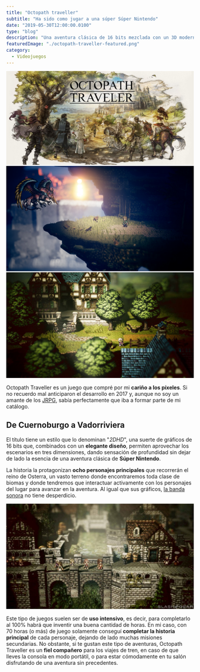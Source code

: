 ```yaml
---
title: "Octopath traveller"
subtitle: "Ha sido como jugar a una súper Súper Nintendo"
date: "2019-05-30T12:00:00.0100"
type: "blog"
description: "Una aventura clásica de 16 bits mezclada con un 3D moderno. Octopath Traveller nos permite jugar a una súper Super Nintendo"
featuredImage: "./octopath-traveller-featured.png"
category:
  - Videojuegos
---
```


<div class="gallery-post__3-columns-masonry">
  <img src="./octopath-traveller-01.jpg" alt="Captura del juego" />
  <img src="./octopath-traveller-02.jpg" alt="Captura del juego" />
  <img src="./octopath-traveller-03.jpg" alt="Captura del juego" />
</div>

Octopath Traveller es un juego que compré por mi **cariño a los píxeles**. Si no recuerdo mal anticiparon el desarrollo en 2017 y, aunque no soy un amante de los [JRPG](https://es.wikipedia.org/wiki/Videojuego_de_rol#Historia), sabía perfectamente que iba a formar parte de mi catálogo.

## De Cuernoburgo a Vadorriviera

El título tiene un estilo que lo denominan "_2DHD_", una suerte de gráficos de 16 bits que, combinados con un **elegante diseño**, permiten aprovechar los escenarios en tres dimensiones, dando sensación de profundidad sin dejar de lado la esencia de una aventura clásica de **Súper Nintendo**.

La historia la protagonizan **ocho personajes principales** que recorrerán el reino de Osterra, un vasto terreno donde encontraremos toda clase de biomas y donde tendremos que interactuar activamente con los personajes del lugar para avanzar en la aventura. Al igual que sus gráficos, [la banda sonora](https://soundcloud.com/user-889587397/14-octopath-traveler-ost-the-sunlands) no tiene desperdicio.

![Octopath traveveller](./octopath-traveller-04.jpg)

Este tipo de juegos suelen ser de **uso intensivo**, es decir, para completarlo al 100% habrá que inventir una buena cantidad de horas. En mi caso, con 70 horas (o más) de juego solamente conseguí **completar la historia principal** de cada personaje, dejando de lado muchas misiones secundarias. No obstante, si te gustan este tipo de aventuras, Octopath Traveller es un **fiel compañero** para los viajes de tren, en caso de que lleves la consola en modo portátil, o para estar cómodamente en tu salón disfrutando de una aventura sin precedentes.
